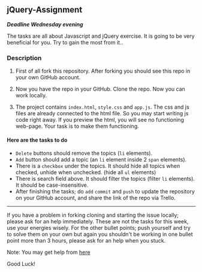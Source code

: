## jQuery-Assignment

**_Deadline Wednesday evening_**


The tasks are all about Javascript and jQuery exercise. It is going to be very beneficial for you. Try to gain the most from it..

### Description

1. First of all fork this repository. After forking you should see this repo in your own GitHub account. 

2. Now you have the repo in your GitHub. Clone the repo. Now you can work locally.

3. The project contains `index.html`,  `style.css` and `app.js`. The css and js files are already connected to the html file. So you may start writing js code right away. If you preview the html, you will see no functioning web-page. Your task is to make them functioning.

#### Here are the tasks to do

- `Delete` buttons should remove the topics (`li` elements). 
- `Add` button should add a topic (an `li` element inside 2 `span` elements).
- There is a `checkbox` under the topics. It should hide all topics when checked, unhide when unchecked. (hide all `ul` elements)
- There is search field above. It should filter the topics (filter `li` elements). It should be case-insensitive.
- After finishing the tasks; do `add` `commit` and `push` to update the repository on your GitHub account, and share the link of the repo via Trello.


---

If you have a problem in forking cloning and starting the issue locally; please ask for an help immediately. These are not the tasks for this week, use your energies wisely. For the other bullet points; push yourself and try to solve them on your own but again you shouldn't be working in one bullet point more than 3 hours, please ask for an help when you stuck.

Note: You may get help from [here](https://www.youtube.com/watch?v=g7FYeqnJO0k&list=PLHhUqTSc-34maI6aRjVoqnLCZpfgnl7EH&index=2&t=0s)


Good Luck! 
